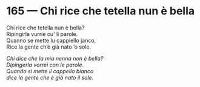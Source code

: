 # 165 — Chi rice che tetella nun è bella

Chi rice che tetella nun è bella?  
Ripingirla vurrie cu’ li parole.  
Quanno se mette lu cappiello janco,  
Rice la gente ch’è già nato ’o sole.

_Chi dice che la mia nenna non è bella?  
Dipingerla vorrei con le parole.  
Quando si mette il cappello bianco  
dice la gente che è già nato il sole._

